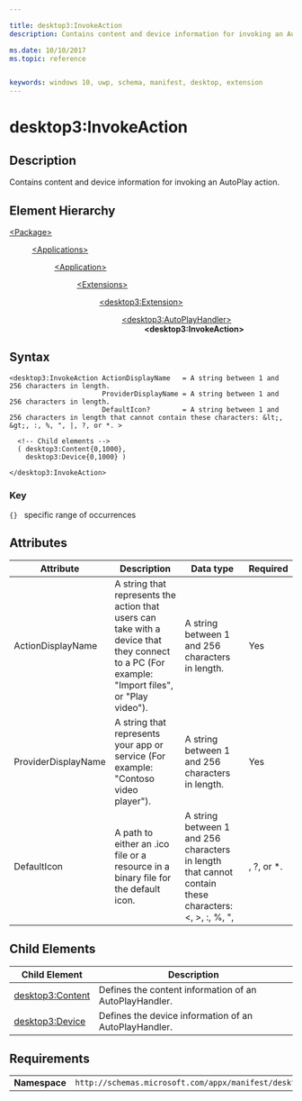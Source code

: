 ```yaml
---

title: desktop3:InvokeAction
description: Contains content and device information for invoking an AutoPlay action.

ms.date: 10/10/2017
ms.topic: reference


keywords: windows 10, uwp, schema, manifest, desktop, extension 
---
```


# desktop3:InvokeAction

## Description
Contains content and device information for invoking an AutoPlay action.

## Element Hierarchy
<dl>
<dt><a href="element-package.md">&lt;Package&gt;</a></dt>
<dd>
<dl>
<dt><a href="element-applications.md">&lt;Applications&gt;</a></dt>
<dd>
<dl>
<dt><a href="element-application.md">&lt;Application&gt;</a></dt>
<dd>
<dl>
<dt><a href="element-1-extensions.md">&lt;Extensions&gt;</a></dt>
<dd>
<dl>
<dt><a href="element-desktop3-extension.md">&lt;desktop3:Extension&gt;</a></dt>
<dd>
<dl>
<dt><a href="element-desktop3-AutoPlayHandler.md">&lt;desktop3:AutoPlayHandler&gt;</a></dt>
<dd><b>&lt;desktop3:InvokeAction&gt;</b></dd>
</dl>
</dd>
</dl>
</dd>
</dl>
</dd>
</dl>
</dd>
</dl>
</dd>
</dl>


## Syntax
```syntax
<desktop3:InvokeAction ActionDisplayName   = A string between 1 and 256 characters in length.
                       ProviderDisplayName = A string between 1 and 256 characters in length.
                       DefaultIcon?        = A string between 1 and 256 characters in length that cannot contain these characters: &lt;, &gt;, :, %, ", |, ?, or *. >

  <!-- Child elements -->
  ( desktop3:Content{0,1000},
    desktop3:Device{0,1000} )

</desktop3:InvokeAction>
```

### Key
`{}`   specific range of occurrences

## Attributes
| Attribute | Description | Data type | Required |
|-----------|-------------|-----------|----------|
| ActionDisplayName | A string that represents the action that users can take with a device that they connect to a PC (For example: "Import files", or "Play video"). | A string between 1 and 256 characters in length. | Yes |
| ProviderDisplayName | A string that represents your app or service (For example: "Contoso video player"). | A string between 1 and 256 characters in length. | Yes |
| DefaultIcon | A path to either an .ico file or a resource in a binary file for the default icon.  | A string between 1 and 256 characters in length that cannot contain these characters: &lt;, &gt;, :, %, ", |, ?, or *. | No |



## Child Elements

| Child Element | Description |
|---------------|-------------|
| [desktop3:Content](element-desktop3-content.md) | Defines the content information of an AutoPlayHandler. |  
| [desktop3:Device](element-desktop3-device.md) | Defines the device information of an AutoPlayHandler. | 

## Requirements

|               |                                                             |
|---------------|-------------------------------------------------------------|
| **Namespace** | `http://schemas.microsoft.com/appx/manifest/desktop/windows10/3` |